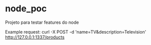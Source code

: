 # node_poc

Projeto para testar features do node

Example request: curl -X POST -d 'name=TV&description=Television' http://127.0.0.1:1337/products

